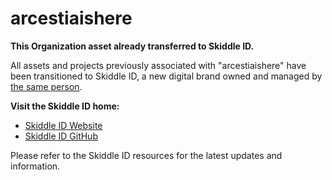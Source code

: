 # arcestiaishere

**This Organization asset already transferred to Skiddle ID.**

All assets and projects previously associated with "arcestiaishere" have been transitioned to Skiddle ID, a new digital brand owned and managed by [the same person](https://github.com/arcestia).

**Visit the Skiddle ID home:**

*   [Skiddle ID Website](https://skiddle.id)
*   [Skiddle ID GitHub](https://github.com/Skiddle-ID)

Please refer to the Skiddle ID resources for the latest updates and information.

